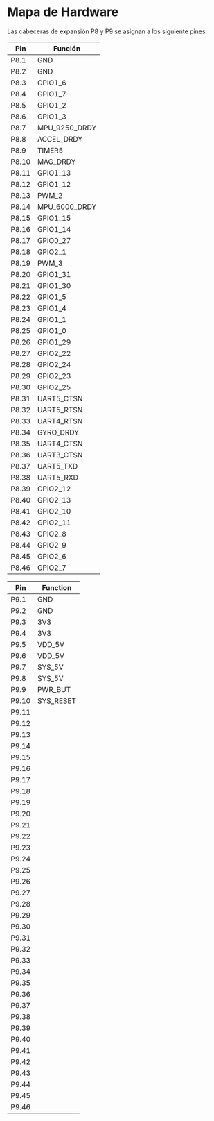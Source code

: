 # Mapa de Hardware

Las cabeceras de expansión P8 y P9 se asignan a los siguiente pines:

| **Pin** | **Función** |
|---------|--------------|
| P8.1 | GND |
| P8.2 |GND	|
| P8.3 | GPIO1_6 |
| P8.4 | GPIO1_7 |
| P8.5 | GPIO1_2|
| P8.6 | GPIO1_3 |
| P8.7 |MPU_9250_DRDY		 |
| P8.8 |ACCEL_DRDY			 |
| P8.9 | TIMER5 |
| P8.10 | MAG_DRDY |
| P8.11 |GPIO1_13 |
| P8.12 | GPIO1_12 |
| P8.13 | PWM_2 |
| P8.14 | MPU_6000_DRDY|
| P8.15 | GPIO1_15 |
| P8.16 | GPIO1_14 |
| P8.17 | GPIO0_27 |
| P8.18 | GPIO2_1 |
| P8.19 | PWM_3 |
| P8.20 | GPIO1_31 |
| P8.21 | GPIO1_30 |
| P8.22 | GPIO1_5 |
| P8.23 | GPIO1_4 |
| P8.24 | GPIO1_1 |
| P8.25 | GPIO1_0 |
| P8.26 | GPIO1_29 |
| P8.27 | GPIO2_22 |
| P8.28 | GPIO2_24 |
| P8.29 | GPIO2_23 |
| P8.30 | GPIO2_25 |
| P8.31 | UART5_CTSN |
| P8.32 | UART5_RTSN |
| P8.33 | UART4_RTSN |
| P8.34 | GYRO_DRDY |
| P8.35 | UART4_CTSN |
| P8.36 | UART3_CTSN |
| P8.37 | UART5_TXD|
| P8.38 | UART5_RXD|
| P8.39 | GPIO2_12 |
| P8.40 | GPIO2_13 |
| P8.41 | GPIO2_10 |
| P8.42 | GPIO2_11 |
| P8.43 | GPIO2_8 |
| P8.44 | GPIO2_9 |
| P8.45 | GPIO2_6 |
| P8.46 | GPIO2_7 |

| **Pin** | **Function** |
|---------|--------------|
| P9.1 | GND|
| P9.2 | GND|
| P9.3 | 3V3|
| P9.4 | 3V3|
| P9.5 | VDD_5V|
| P9.6 | VDD_5V|
| P9.7 | SYS_5V|
| P9.8 | SYS_5V|
| P9.9 | PWR_BUT|
| P9.10 | SYS_RESET|
| P9.11 | |
| P9.12 | |
| P9.13 | |
| P9.14 | |
| P9.15 | |
| P9.16 | |
| P9.17 | |
| P9.18 | |
| P9.19 | |
| P9.20 | |
| P9.21 | |
| P9.22 | |
| P9.23 | |
| P9.24 | |
| P9.25 | |
| P9.26 | |
| P9.27 | |
| P9.28 | |
| P9.29 | |
| P9.30 | |
| P9.31 | |
| P9.32 | |
| P9.33 | |
| P9.34 | |
| P9.35 | |
| P9.36 | |
| P9.37 | |
| P9.38 | |
| P9.39 | |
| P9.40 | |
| P9.41 | |
| P9.42 | |
| P9.43 | |
| P9.44 | |
| P9.45 | |
| P9.46 | |
